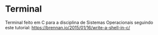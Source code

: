 # Terminal

Terminal feito em C para a disciplina de Sistemas Operacionais seguindo este tutorial: https://brennan.io/2015/01/16/write-a-shell-in-c/
